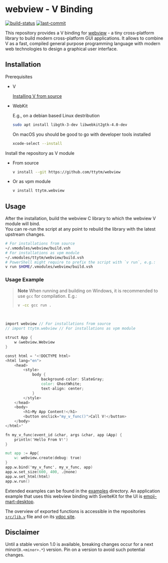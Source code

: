 # webview - V Binding

[![build-status](https://img.shields.io/github/actions/workflow/status/ttytm/webview/ci.yml?branch=main&style=flat-rounded)](https://github.com/ttytm/webview/actions/workflows/ci.yml?query=branch%3Amain)
[![last-commit](https://img.shields.io/github/last-commit/ttytm/webview?style=flat-rounded)](https://github.com/ttytm/webview)

This repository provides a V binding for [webview](https://github.com/webview/webview) - a tiny cross-platform library
to build modern cross-platform GUI applications. It allows to combine V as a fast, compiled general
purpose programming language with modern web technologies to design a graphical user interface.

## Installation

Prerequisites

- V

  [Installing V from source](https://github.com/vlang/v#installing-v-from-source)

- WebKit

  E.g., on a debian based Linux destribution

  ```sh
  sudo apt install libgtk-3-dev libwebkit2gtk-4.0-dev
  ```

  On macOS you should be good to go with developer tools installed

  ```sh
  xcode-select --install
  ```

Install the repository as V module

- From source

  ```sh
  v install --git https://github.com/ttytm/webview
  ```

- Or as vpm module

  ```sh
  v install ttytm.webview
  ```

## Usage

After the installation, build the webview C library to which the webview V module will bind.\
You can re-run the script at any point to rebuild the library with the latest upstream changes.

```sh
# For installations from source
~/.vmodules/webview/build.vsh
# For installations as vpm module
~/.vmodules/ttytm/webview/build.vsh
# PowerShell might require to prefix the script with `v run`, e.g.:
v run $HOME/.vmodules/webview/build.vsh
```

### Usage Example

> **Note**
> When running and building on Windows, it is recommended to use `gcc` for compilation. E.g.:
>
> ```sh
> v -cc gcc run .
> ```

<br>

```v ignore
import webview // For installations from source
// import ttytm.webview // For installations as vpm module

struct App {
	w &webview.Webview
}

const html = '<!DOCTYPE html>
<html lang="en">
	<head>
		<style>
			body {
				background-color: SlateGray;
				color: GhostWhite;
				text-align: center;
			}
		</style>
	</head>
	<body>
		<h1>My App Content!</h1>
		<button onclick="my_v_func()">Call V!</button>
	</body>
</html>'

fn my_v_func(event_id &char, args &char, app &App) {
	println('Hello From V!')
}

mut app := App{
	w: webview.create(debug: true)
}
app.w.bind('my_v_func', my_v_func, app)
app.w.set_size(600, 400, .@none)
app.w.set_html(html)
app.w.run()
```

Extended examples can be found in the [examples](https://github.com/ttytm/webview/tree/master/examples) directory.
An application example that uses this webview binding with SvelteKit for the UI is [emoji-mart-desktop](https://github.com/ttytm/emoji-mart-desktop).

The overview of exported functions is accessible in the repositories [`src/lib.v`](https://github.com/ttytm/webview/blob/master/src/lib.v)
file and on its [vdoc site](https://ttytm.github.io/webview/webview.html).

## Disclaimer

Until a stable version 1.0 is available, breaking changes occur for a next minor(`0.<minor>.*`)
version. Pin on a version to avoid such potential changes.
